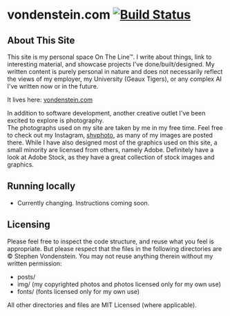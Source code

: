 vondenstein.com [![Build Status](https://travis-ci.com/svondenstein/DeveloperPortfolio.svg?branch=master)](https://travis-ci.com/svondenstein/DeveloperPortfolio)
==================

## About This Site

This site is my personal space On The Line™. I write about things, link to interesting material, and 
showcase projects I've done/built/designed. My written content is purely personal in nature and does not
necessarily reflect the views of my employer, my University (Geaux Tigers), or any complex AI I've written
now or in the future.

It lives here: [vondenstein.com](http://vondenstein.com)

In addition to software development, another creative outlet I've been excited to explore is photography.   
The photographs used on my site are taken by me in my free time. Feel free to check out my Instagram, 
[shvphoto](http://instagram.com/shvphoto), as many of my images are posted there. While I have also
designed most of the graphics used on this site, a small minority are licensed from others, namely Adobe. 
Definitely have a look at Adobe Stock, as they have a great collection of stock images and graphics.

## Running locally

- Currently changing. Instructions coming soon.

## Licensing

Please feel free to inspect the code structure, and reuse what you feel is appropriate. But please 
respect that the files in the following directories are © Stephen Vondenstein. You may not reuse
anything therein without my written permission:
- posts/
- img/ (my copyrighted photos and photos licensed only for my own use)
- fonts/ (fonts licensed only for my own use)

All other directories and files are MIT Licensed (where applicable).